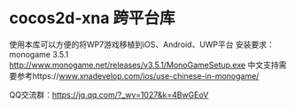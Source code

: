 ﻿# cocos2d-xna 跨平台库
使用本库可以方便的将WP7游戏移植到iOS、Android、UWP平台
安装要求：monogame 3.5.1 http://www.monogame.net/releases/v3.5.1/MonoGameSetup.exe
中文支持需要参考https://www.xnadevelop.com/ios/use-chinese-in-monogame/

QQ交流群：https://jq.qq.com/?_wv=1027&k=4BwGEoV
